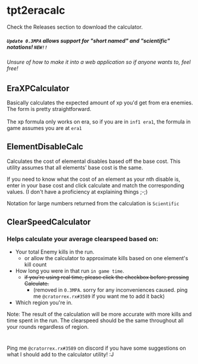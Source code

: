 # tpt2eracalc
Check the Releases section to download the calculator.
##### `Update 0.3MPA` allows support for "short named" and "scientific" notations! `NEW!!`
###### Unsure of how to make it into a web application so if anyone wants to, feel free!


## EraXPCalculator
  Basically calculates the expected amount of xp you'd get from era enemies.<br/>
  The form is pretty straightforward.<br/><br/>
  The xp formula only works on era, so if you are in `inf1 era1`, the formula in game assumes you are at `era1`
 
 
## ElementDisableCalc
  Calculates the cost of elemental disables based off the base cost.
  This utility assumes that all elements' base cost is the same.
  
 If you need to know what the cost of an element as your nth disable is, enter in your base cost and click calculate and match the corresponding values. (I don't have a proficiency at explaining things ;-;)
 
  Notation for large numbers returned from the calculation is `Scientific`
 

## ClearSpeedCalculator
 ### Helps calculate your average clearspeed based on:
  - Your total Enemy kills in the run.
    - or allow the calculator to approximate kills based on one element's kill count
  - How long you were in that run `in game time`.
    - <s>if you're using real time, please click the checkbox before pressing Calculate.</s>
      - (removed in `0.3MPA`. sorry for any inconveniences caused. ping me `@cratorrex.rx#3589` if you want me to add it back)
  - Which region you're in.
  
   Note: The result of the calculation will be more accurate with more kills and time spent in the run.
      The clearspeed should be the same throughout all your rounds regardless of region.
   #  
   Ping me `@cratorrex.rx#3589` on discord if you have some suggestions on what I should add to the calculator utility! :J
   #
